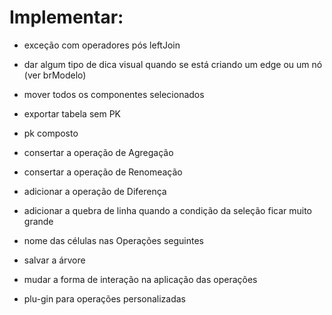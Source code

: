 # Implementar:


- exceção com operadores pós leftJoin
- dar algum tipo de dica visual quando se está criando um edge ou um nó (ver brModelo)
- mover todos os componentes selecionados 

- exportar tabela sem PK
- pk composto
- consertar a operação de Agregação
- consertar a operação de Renomeação
- adicionar a operação de Diferença
- adicionar a quebra de linha quando a condição da seleção ficar muito grande
- nome das células nas Operações seguintes
- salvar a árvore


- mudar a forma de interação na aplicação das operações 
- plu-gin para operações personalizadas


